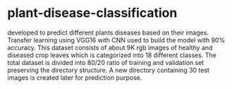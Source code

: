 # plant-disease-classification
developed to predict different plants diseases based on their images. Transfer learning using VGG16 with CNN used to build the model with 90% accuracy. 
This dataset consists of about 9K rgb images of healthy and diseased crop leaves which is categorized into 18 different classes. The total dataset is divided into 80/20 ratio of training and validation set preserving the directory structure. A new directory containing 30 test images is created later for prediction purpose.
